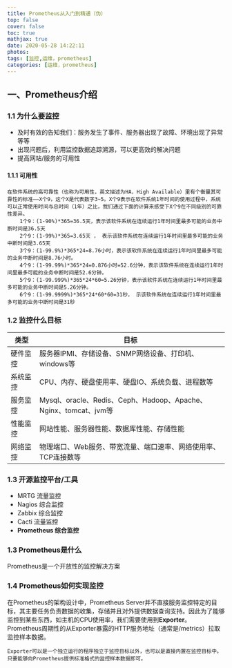 ```yaml
---
title: Prometheus从入门到精通（伪）
top: false
cover: false
toc: true
mathjax: true
date: 2020-05-28 14:22:11
photos:
tags: [监控,运维，prometheus]
categories: [运维，prometheus]
---
```


## 一、Prometheus介绍

###  1.1 为什么要监控

* 及时有效的告知我们：服务发生了事件、服务器出现了故障、环境出现了异常等等
* 出现问题后，利用监控数据追踪溯源，可以更高效的解决问题
* 提高网站/服务的可用性

<!-- more -->

#### 1.1.1 可用性
    在软件系统的高可靠性（也称为可用性，英文描述为HA，High Available）里有个衡量其可靠性的标准——X个9，这个X是代表数字3~5。X个9表示在软件系统1年时间的使用过程中，系统可以正常使用时间与总时间（1年）之比，我们通过下面的计算来感受下X个9在不同级别的可靠性差异。
        1个9：(1-90%)*365=36.5天，表示该软件系统在连续运行1年时间里最多可能的业务中断时间是36.5天
        2个9：(1-99%)*365=3.65天 ， 表示该软件系统在连续运行1年时间里最多可能的业务中断时间是3.65天
        3个9：(1-99.9%)*365*24=8.76小时，表示该软件系统在连续运行1年时间里最多可能的业务中断时间是8.76小时。
        4个9：(1-99.99%)*365*24=0.876小时=52.6分钟，表示该软件系统在连续运行1年时间里最多可能的业务中断时间是52.6分钟。
        5个9：(1-99.999%)*365*24*60=5.26分钟，表示该软件系统在连续运行1年时间里最多可能的业务中断时间是5.26分钟。
        6个9：(1-99.9999%)*365*24*60*60=31秒， 示该软件系统在连续运行1年时间里最多可能的业务中断时间是31秒

### 1.2 监控什么目标
|类型|目标
|----|----|
|硬件监控|服务器IPMI、存储设备、SNMP网络设备、打印机、windows等
|系统监控|CPU、内存、硬盘使用率、硬盘IO、系统负载、进程数等
|服务监控|Mysql、oracle、Redis、Ceph、Hadoop、Apache、Nginx、tomcat、jvm等
|性能监控|网站性能、服务器性能、数据库性能、存储性能
|网络监控|物理端口、Web服务、带宽流量、端口速率、网络使用率、TCP连接数等

### 1.3 开源监控平台/工具
* MRTG 流量监控
* Nagios 综合监控
* Zabbix 综合监控
* Cacti 流量监控
* **Prometheus 综合监控**

### 1.3 Prometheus是什么
Prometheus是一个开放性的监控解决方案

### 1.4 Prometheus如何实现监控

在Prometheus的架构设计中，Prometheus Server并不直接服务监控特定的目标，其主要任务负责数据的收集，存储并且对外提供数据查询支持。因此为了能够监控到某些东西，如主机的CPU使用率，我们需要使用到**Exporter**。Prometheus周期性的从Exporter暴露的HTTP服务地址（通常是/metrics）拉取监控样本数据。

    Exporter可以是一个独立运行的程序独立于监控目标以外，也可以是直接内置在监控目标中。只要能够向Prometheus提供标准格式的监控样本数据即可。

